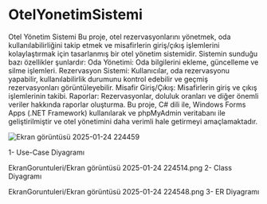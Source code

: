 # OtelYonetimSistemi
 Otel Yönetim Sistemi  Bu proje, otel rezervasyonlarını yönetmek, oda kullanılabilirliğini takip etmek ve misafirlerin giriş/çıkış işlemlerini kolaylaştırmak için tasarlanmış bir otel yönetim sistemidir. Sistemin sunduğu bazı özellikler şunlardır:  Oda Yönetimi: Oda bilgilerini ekleme, güncelleme ve silme işlemleri. Rezervasyon Sistemi: Kullanıcılar, oda rezervasyonu yapabilir, kullanılabilirlik durumunu kontrol edebilir ve geçmiş rezervasyonları görüntüleyebilir. Misafir Giriş/Çıkış: Misafirlerin giriş ve çıkış işlemlerinin takibi. Raporlar: Rezervasyonlar, doluluk oranları ve diğer önemli veriler hakkında raporlar oluşturma. Bu proje,  C# dili ile, Windows Forms Apps (.NET Framework) kullanılarak ve phpMyAdmin veritabanı ile geliştirilmiştir ve otel yönetimini daha verimli hale getirmeyi amaçlamaktadır.


![Ekran görüntüsü 2025-01-24 224459](https://github.com/user-attachments/assets/c58875da-cdca-499a-9a04-d2b02ebb0433)

1- Use-Case Diyagramı

EkranGoruntuleri/Ekran görüntüsü 2025-01-24 224514.png
2- Class Diyagramı

EkranGoruntuleri/Ekran görüntüsü 2025-01-24 224548.png
3- ER Diyagramı
